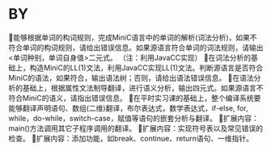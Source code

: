 # BY
能够根据单词的构词规则，完成MiniC语言中的单词的解析(词法分析)，如果不符合单词的构词规则，请给出错误信息。如果源语言符合单词的词法规则，请输出<单词种别，单词自身值>二元式。
（注：利用JavaCC实现）
在词法分析的基础上，构造MiniC的LL(1)文法，利用JavaCC实现LL(1)文法。判断源语言是否符合MiniC的语法，如果符合，输出语法树；否则，请给出语法错误信息。
在语法分析的基础上，根据属性文法制导翻译，进行语义分析，输出四元式。如果源语言不符合MiniC的语义，请指出错误信息。
在平时实习课的基础上，整个编译系统要能够翻译声明语句、数组(二维)翻译，布尔表达式，数学表达式，if-else, for, while，do-while，switch-case，赋值等语句的嵌套分析与翻译。
扩展内容：main()方法调用其它子程序调用的翻译。
扩展内容：实现符号表以及常见错误的检查。
扩展内容：添加功能，如break、continue、return语句、一维指针。
